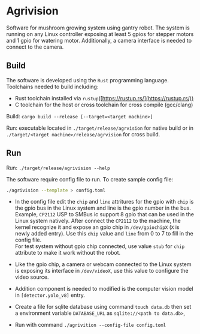 # Agrivision

Software for mushroom growing system using gantry robot. The system is running on any 
Linux controller exposing at least 5 gpios for stepper motors and 1 gpio for watering motor. Additionally, a camera interface is needed to connect to the camera.

## Build

The software is developed using the `Rust` programming language. Toolchains needed to build including: 
- Rust toolchain installed via `rustup`([https://rustup.rs/](https://rustup.rs/))
- C toolchain for the host or cross toolchain for cross compile (gcc/clang)

Build: `cargo build --release [--target=<target machine>]`

Run: executable located in `./target/release/agrvision` for native build 
or in `./target/<target machine>/release/agrvision` for cross build.


## Run

Run: `./target/release/agrivision --help`

The software require config file to run. To create sample config file:

``` bash
./agrivision --template > config.toml
```

- In the config file edit the `chip` and `line` attritures for the gpio with `chip` is the 
gpio bus in the Linux system and line is the gpio number in the bus. Example, `CP2112` 
USP to SMBus ic support 8 gpio that can be used in the Linux system natively. After 
connect the `CP2112` to the machine, the kernel recognize it and expose an gpio chip in 
`/dev/gpiochipX` (`X` is newly added entry). Use this `chip` value and `line` from 0 to 7 to fill in the config file. \
For test system without gpio chip connected, use value `stub` for `chip` attribute to make it work without the robot.

- Like the gpio chip, a camera or webcam connected to the Linux system is exposing its interface in `/dev/videoX`, use this value to configure the video source.

- Addition component is needed to modified is the computer vision model in
`[detector.yolo_v8]` entry.
- Create a file for sqlite database using command `touch data.db` then set a environment variable `DATABASE_URL` as `sqlite://<path to data.db>`,
- Run with command `./agrivition --config-file config.toml`